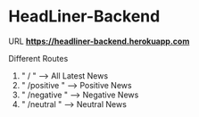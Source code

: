 # HeadLiner-Backend

URL
<b>https://headliner-backend.herokuapp.com<a href=https://headliner-backend.herokuapp.com></a></b>

Different Routes

1) " / " --> All Latest News 
2) " /positive " --> Positive News
3) " /negative " --> Negative News
4) " /neutral " --> Neutral News
